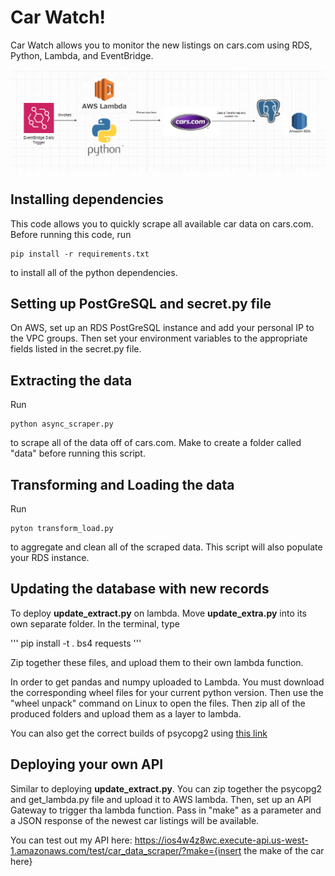 # Car Watch!

Car Watch allows you to monitor the new listings on cars.com using RDS, Python, Lambda, and EventBridge.


![alt text](data/pipeline_image.png)

## Installing dependencies
This code allows you to quickly scrape all available car data on cars.com. Before running this code, run 

```
pip install -r requirements.txt
```

to install all of the python dependencies.

## **Setting up PostGreSQL and secret.py file**

On AWS, set up an RDS PostGreSQL instance and add your personal IP to the VPC groups. Then set your environment
variables to the appropriate fields listed in the secret.py file.


## **Extracting the data**

Run 

```
python async_scraper.py
```

to scrape all of the data off of cars.com. Make to create a folder called "data" before running this script. 

## **Transforming and Loading the data**

Run 

```
pyton transform_load.py
```

to aggregate and clean all of the scraped data. This script will also populate your RDS instance.


## **Updating the database with new records**

To deploy **update_extract.py** on lambda. Move **update_extra.py** into its own separate folder. In the terminal, type 

'''
pip install -t . bs4 requests
'''

Zip together these files, and upload them to their own lambda function.

In order to get pandas and numpy uploaded to Lambda. You must download the corresponding wheel files for your current python version.
Then use the "wheel unpack" command on Linux to open the files. Then zip all of the produced folders and upload them as a layer to 
lambda.

You can also get the correct builds of psycopg2 using [this link](https://github.com/jkehler/awslambda-psycopg2)

## Deploying your own API

Similar to deploying **update_extract.py**. You can zip together the psycopg2 and get_lambda.py file and upload it to AWS lambda.
Then, set up an API Gateway to trigger tha lambda function. Pass in "make" as a parameter and a JSON response of the newest car listings will be available. 

You can test out my API here: https://ios4w4z8wc.execute-api.us-west-1.amazonaws.com/test/car_data_scraper/?make={insert the make of the car here}